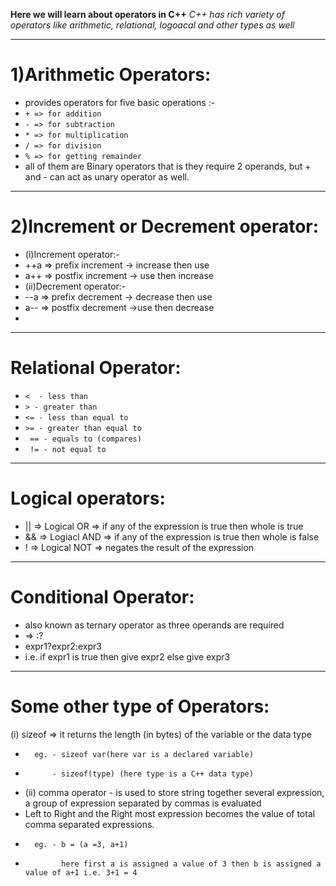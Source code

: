 **Here we will learn about operators in C++**
*C++ has rich variety of operators like arithmetic, relational, logoacal and other types as well*

---

#   1)Arithmetic Operators: 
*   provides operators for five basic operations :-
*   `+ => for addition`
*   `- => for subtraction`
*   `* => for multiplication`
*   `/ => for division`
*   `% => for getting remainder`
*   all of them are Binary operators that is they require 2 operands, but + and - can act as unary operator as well.

---

#   2)Increment or Decrement operator:
*   (i)Increment operator:-
*   ++a => prefix increment -> increase then use
*   a++ => postfix increment -> use then increase
*   (ii)Decrement operator:-
*   --a => prefix decrement -> decrease then use
*   a-- => postfix decrement ->use then decrease
*   

---

#   Relational Operator:
*    `<  - less than`
*    `> - greater than`
*    `<= - less than equal to`
*    `>= - greater than equal to`
*   ` == - equals to (compares)`
*   ` != - not equal to`

---

#   Logical operators:
*   || => Logical OR => if any of the expression is true then whole is true
*   && => Logiacl AND => if any of the expression is true then whole is false
*   ! => Logical NOT => negates the result of the expression 

---

#   Conditional Operator:
*   also known as ternary operator as three operands are required
*   => :?
*   expr1?expr2:expr3
*   i.e. if expr1 is true then give expr2 else give expr3

---

#   Some other type of Operators:
   (i) sizeof => it returns the length (in bytes) of the variable or the data type
*       eg. - sizeof var(here var is a declared variable)
*           - sizeof(type) (here type is a C++ data type)
*   (ii) comma operator - is used to store string together several expression, a group of expression separated by commas is evaluated 
*   Left to Right and the Right most expression becomes the value of total comma separated expressions.
*       eg. - b = (a =3, a+1)
*             here first a is assigned a value of 3 then b is assigned a value of a+1 i.e. 3+1 = 4
